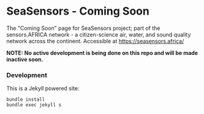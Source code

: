 # SeaSensors - Coming Soon

The "Coming Soon" page for SeaSensors project; part of the sensors.AFRICA network - a citizen-science air, water, and sound quality network across the continent. Accessible at https://seasensors.africa/

**NOTE: No active development is being done on this repo and will be made inactive soon.**

### Development

This is a Jekyll powered site:

```
bundle install
bundle exec jekyll s
```
